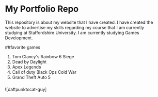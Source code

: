 # My Portfolio Repo
This repository is about my website that I have created.
I have created the website to advertise my skills regarding my course that I am currently studying at 
Staffordshire University. I am currently studying Games Development.

##favorite games
1.  Tom Clancy's Rainbow 6 Siege
2.  Dead by Daylight
3.  Apex Legends 
4.  Call of duty Black Ops Cold War
5.  Grand Theft Auto 5
###
![daftpunktocat-guy]
